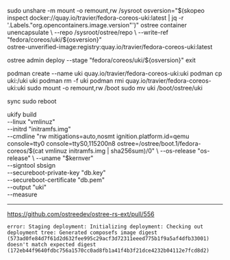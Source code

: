 sudo unshare -m
mount -o remount,rw /sysroot
osversion="$(skopeo inspect docker://quay.io/travier/fedora-coreos-uki:latest | jq -r '.Labels."org.opencontainers.image.version"')"
ostree container unencapsulate \
  --repo /sysroot/ostree/repo \
  --write-ref "fedora/coreos/uki/${osversion}" \
  ostree-unverified-image:registry:quay.io/travier/fedora-coreos-uki:latest

ostree admin deploy --stage "fedora/coreos/uki/${osversion}"
exit

podman create --name uki quay.io/travier/fedora-coreos-uki:uki
podman cp uki:/uki uki
podman rm -f uki
podman rmi quay.io/travier/fedora-coreos-uki:uki
sudo mount -o remount,rw /boot
sudo mv uki /boot/ostree/uki

sync
sudo reboot



ukify build \
    --linux "vmlinuz" \
    --initrd "initramfs.img" \
    --cmdline "rw mitigations=auto,nosmt ignition.platform.id=qemu console=tty0 console=ttyS0,115200n8 ostree=/ostree/boot.1/fedora-coreos/$(cat vmlinuz initramfs.img | sha256sum)/0" \
    --os-release "os-release" \
    --uname "$kernver" \
    --signtool sbsign \
    --secureboot-private-key "db.key" \
    --secureboot-certificate "db.pem" \
    --output "uki" \
    --measure


---

https://github.com/ostreedev/ostree-rs-ext/pull/556

```
error: Staging deployment: Initializing deployment: Checking out deployment tree: Generated composefs image digest (573ad0fe84d7f61d2d632fee995c29acf3d72311eeed775b1f9a5af4dfb33001) doesn't match expected digest (172eb44f9640fdbc756a1570cc0ad8fb1a41f4b3f21dce4232b04112e7fcd8d2)
```
